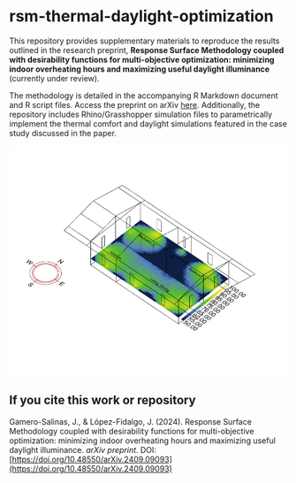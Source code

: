 # rsm-thermal-daylight-optimization

This repository provides supplementary materials to reproduce the results outlined in the research preprint, **Response Surface Methodology coupled with desirability functions for multi-objective optimization: minimizing indoor overheating hours and maximizing useful daylight illuminance** (currently under review). 

The methodology is detailed in the accompanying R Markdown document and R script files. Access the preprint on arXiv [here](https://doi.org/10.48550/arXiv.2409.09093). Additionally, the repository includes Rhino/Grasshopper simulation files to parametrically implement the thermal comfort and daylight simulations featured in the case study discussed in the paper.

![](https://github.com/juan-gamero-salinas/rsm-thermal-daylight-optimization/blob/main/UDI_64runs.gif?raw=true)

## If you cite this work or repository
Gamero-Salinas, J., & López-Fidalgo, J. (2024). Response Surface Methodology coupled with desirability functions for multi-objective optimization: minimizing indoor overheating hours and maximizing useful daylight illuminance. *arXiv preprint*. DOI: [https://doi.org/10.48550/arXiv.2409.09093](https://doi.org/10.48550/arXiv.2409.09093)



